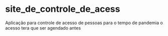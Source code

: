# site_de_controle_de_acess
Aplicação para controle de acesso de pessoas para o tempo de pandemia o acesso tera que ser agendado antes 
